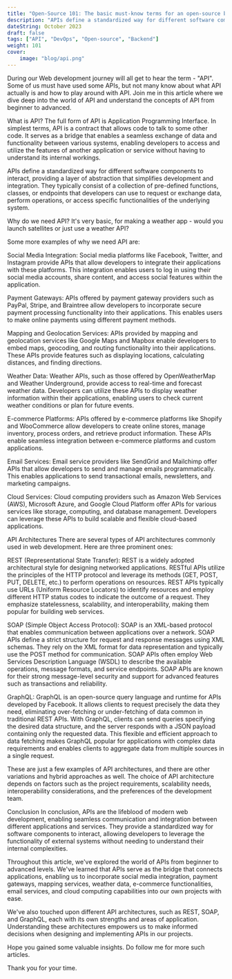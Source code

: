 ```yaml
---
title: "Open-Source 101: The basic must-know terms for an open-source beginner"
description: "APIs define a standardized way for different software components to interact, providing a layer of abstraction that simplifies development and integration. They typically consist of a collection of pre-defined functions, classes, or endpoints that developers can use to request or exchange data, perform operations, or access specific functionalities of the underlying system."
dateString: October 2023
draft: false
tags: ["API", "DevOps", "Open-source", "Backend"]
weight: 101
cover:
    image: "blog/api.png"
---
```


During our Web development journey will all get to hear the term - "API". Some of us must have used some APIs, but not many know about what API actually is and how to play around with API. Join me in this article where we dive deep into the world of API and understand the concepts of API from beginner to advanced.

What is API?
The full form of API is Application Programming Interface. In simplest terms, API is a contract that allows code to talk to some other code. It serves as a bridge that enables a seamless exchange of data and functionality between various systems, enabling developers to access and utilize the features of another application or service without having to understand its internal workings.

APIs define a standardized way for different software components to interact, providing a layer of abstraction that simplifies development and integration. They typically consist of a collection of pre-defined functions, classes, or endpoints that developers can use to request or exchange data, perform operations, or access specific functionalities of the underlying system.

Why do we need API?
It's very basic, for making a weather app - would you launch satellites or just use a weather API?

Some more examples of why we need API are:

Social Media Integration: Social media platforms like Facebook, Twitter, and Instagram provide APIs that allow developers to integrate their applications with these platforms. This integration enables users to log in using their social media accounts, share content, and access social features within the application.

Payment Gateways: APIs offered by payment gateway providers such as PayPal, Stripe, and Braintree allow developers to incorporate secure payment processing functionality into their applications. This enables users to make online payments using different payment methods.

Mapping and Geolocation Services: APIs provided by mapping and geolocation services like Google Maps and Mapbox enable developers to embed maps, geocoding, and routing functionality into their applications. These APIs provide features such as displaying locations, calculating distances, and finding directions.

Weather Data: Weather APIs, such as those offered by OpenWeatherMap and Weather Underground, provide access to real-time and forecast weather data. Developers can utilize these APIs to display weather information within their applications, enabling users to check current weather conditions or plan for future events.

E-commerce Platforms: APIs offered by e-commerce platforms like Shopify and WooCommerce allow developers to create online stores, manage inventory, process orders, and retrieve product information. These APIs enable seamless integration between e-commerce platforms and custom applications.

Email Services: Email service providers like SendGrid and Mailchimp offer APIs that allow developers to send and manage emails programmatically. This enables applications to send transactional emails, newsletters, and marketing campaigns.

Cloud Services: Cloud computing providers such as Amazon Web Services (AWS), Microsoft Azure, and Google Cloud Platform offer APIs for various services like storage, computing, and database management. Developers can leverage these APIs to build scalable and flexible cloud-based applications.

API Architectures
There are several types of API architectures commonly used in web development. Here are three prominent ones:

REST (Representational State Transfer): REST is a widely adopted architectural style for designing networked applications. RESTful APIs utilize the principles of the HTTP protocol and leverage its methods (GET, POST, PUT, DELETE, etc.) to perform operations on resources. REST APIs typically use URLs (Uniform Resource Locators) to identify resources and employ different HTTP status codes to indicate the outcome of a request. They emphasize statelessness, scalability, and interoperability, making them popular for building web services.

SOAP (Simple Object Access Protocol): SOAP is an XML-based protocol that enables communication between applications over a network. SOAP APIs define a strict structure for request and response messages using XML schemas. They rely on the XML format for data representation and typically use the POST method for communication. SOAP APIs often employ Web Services Description Language (WSDL) to describe the available operations, message formats, and service endpoints. SOAP APIs are known for their strong message-level security and support for advanced features such as transactions and reliability.

GraphQL: GraphQL is an open-source query language and runtime for APIs developed by Facebook. It allows clients to request precisely the data they need, eliminating over-fetching or under-fetching of data common in traditional REST APIs. With GraphQL, clients can send queries specifying the desired data structure, and the server responds with a JSON payload containing only the requested data. This flexible and efficient approach to data fetching makes GraphQL popular for applications with complex data requirements and enables clients to aggregate data from multiple sources in a single request.

These are just a few examples of API architectures, and there are other variations and hybrid approaches as well. The choice of API architecture depends on factors such as the project requirements, scalability needs, interoperability considerations, and the preferences of the development team.

Conclusion
In conclusion, APIs are the lifeblood of modern web development, enabling seamless communication and integration between different applications and services. They provide a standardized way for software components to interact, allowing developers to leverage the functionality of external systems without needing to understand their internal complexities.

Throughout this article, we've explored the world of APIs from beginner to advanced levels. We've learned that APIs serve as the bridge that connects applications, enabling us to incorporate social media integration, payment gateways, mapping services, weather data, e-commerce functionalities, email services, and cloud computing capabilities into our own projects with ease.

We've also touched upon different API architectures, such as REST, SOAP, and GraphQL, each with its own strengths and areas of application. Understanding these architectures empowers us to make informed decisions when designing and implementing APIs in our projects.

Hope you gained some valuable insights. Do follow me for more such articles.

Thank you for your time.